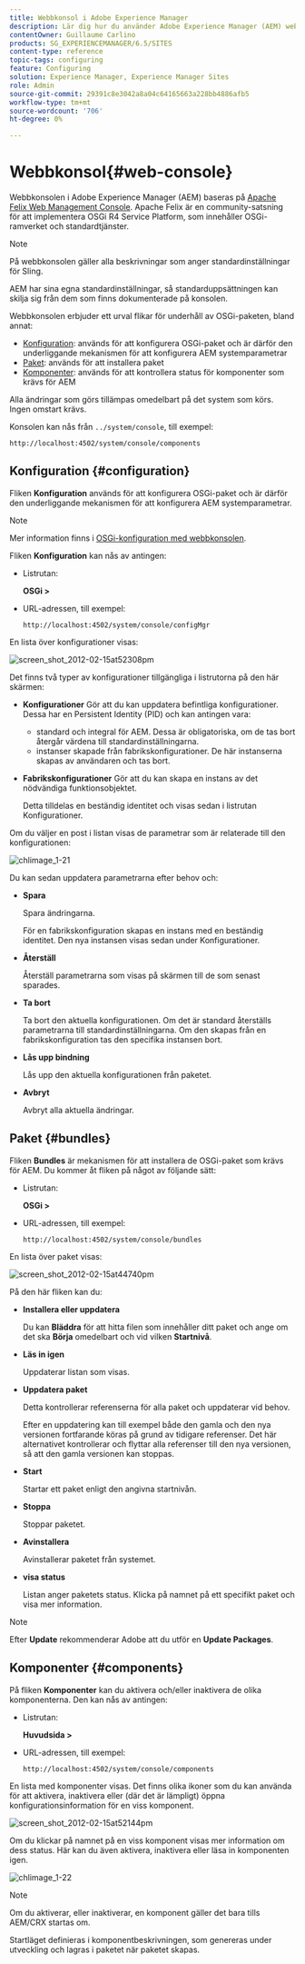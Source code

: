 ```yaml
---
title: Webbkonsol i Adobe Experience Manager
description: Lär dig hur du använder Adobe Experience Manager (AEM) webbkonsol.
contentOwner: Guillaume Carlino
products: SG_EXPERIENCEMANAGER/6.5/SITES
content-type: reference
topic-tags: configuring
feature: Configuring
solution: Experience Manager, Experience Manager Sites
role: Admin
source-git-commit: 29391c8e3042a8a04c64165663a228bb4886afb5
workflow-type: tm+mt
source-wordcount: '706'
ht-degree: 0%

---
```


# Webbkonsol{#web-console}

Webbkonsolen i Adobe Experience Manager (AEM) baseras på [Apache Felix Web Management Console](https://felix.apache.org/documentation/subprojects/apache-felix-web-console.html). Apache Felix är en community-satsning för att implementera OSGi R4 Service Platform, som innehåller OSGi-ramverket och standardtjänster.

>[!NOTE]
>
>På webbkonsolen gäller alla beskrivningar som anger standardinställningar för Sling.
>
>AEM har sina egna standardinställningar, så standarduppsättningen kan skilja sig från dem som finns dokumenterade på konsolen.

Webbkonsolen erbjuder ett urval flikar för underhåll av OSGi-paketen, bland annat:

* [Konfiguration](#configuration): används för att konfigurera OSGi-paket och är därför den underliggande mekanismen för att konfigurera AEM systemparametrar
* [Paket](#bundles): används för att installera paket
* [Komponenter](#components): används för att kontrollera status för komponenter som krävs för AEM

Alla ändringar som görs tillämpas omedelbart på det system som körs. Ingen omstart krävs.

Konsolen kan nås från `../system/console`, till exempel:

`http://localhost:4502/system/console/components`

## Konfiguration {#configuration}

Fliken **Konfiguration** används för att konfigurera OSGi-paket och är därför den underliggande mekanismen för att konfigurera AEM systemparametrar.

>[!NOTE]
>
>Mer information finns i [OSGi-konfiguration med webbkonsolen](/help/sites-deploying/configuring-osgi.md).

Fliken **Konfiguration** kan nås av antingen:

* Listrutan:

  **OSGi >**

* URL-adressen, till exempel:

  `http://localhost:4502/system/console/configMgr`

En lista över konfigurationer visas:

![screen_shot_2012-02-15at52308pm](assets/screen_shot_2012-02-15at52308pm.png)

Det finns två typer av konfigurationer tillgängliga i listrutorna på den här skärmen:

* **Konfigurationer**
Gör att du kan uppdatera befintliga konfigurationer. Dessa har en Persistent Identity (PID) och kan antingen vara:

   * standard och integral för AEM. Dessa är obligatoriska, om de tas bort återgår värdena till standardinställningarna.
   * instanser skapade från fabrikskonfigurationer. De här instanserna skapas av användaren och tas bort.

* **Fabrikskonfigurationer**
Gör att du kan skapa en instans av det nödvändiga funktionsobjektet.

  Detta tilldelas en beständig identitet och visas sedan i listrutan Konfigurationer.

Om du väljer en post i listan visas de parametrar som är relaterade till den konfigurationen:

![chlimage_1-21](assets/chlimage_1-21a.png)

Du kan sedan uppdatera parametrarna efter behov och:

* **Spara**

  Spara ändringarna.

  För en fabrikskonfiguration skapas en instans med en beständig identitet. Den nya instansen visas sedan under Konfigurationer.

* **Återställ**

  Återställ parametrarna som visas på skärmen till de som senast sparades.

* **Ta bort**

  Ta bort den aktuella konfigurationen. Om det är standard återställs parametrarna till standardinställningarna. Om den skapas från en fabrikskonfiguration tas den specifika instansen bort.

* **Lås upp bindning**

  Lås upp den aktuella konfigurationen från paketet.

* **Avbryt**

  Avbryt alla aktuella ändringar.

## Paket {#bundles}

Fliken **Bundles** är mekanismen för att installera de OSGi-paket som krävs för AEM. Du kommer åt fliken på något av följande sätt:

* Listrutan:

  **OSGi >**

* URL-adressen, till exempel:

  `http://localhost:4502/system/console/bundles`

En lista över paket visas:

![screen_shot_2012-02-15at44740pm](assets/screen_shot_2012-02-15at44740pm.png)

På den här fliken kan du:

* **Installera eller uppdatera**

  Du kan **Bläddra** för att hitta filen som innehåller ditt paket och ange om det ska **Börja** omedelbart och vid vilken **Startnivå**.

* **Läs in igen**

  Uppdaterar listan som visas.

* **Uppdatera paket**

  Detta kontrollerar referenserna för alla paket och uppdaterar vid behov.

  Efter en uppdatering kan till exempel både den gamla och den nya versionen fortfarande köras på grund av tidigare referenser. Det här alternativet kontrollerar och flyttar alla referenser till den nya versionen, så att den gamla versionen kan stoppas.

* **Start**

  Startar ett paket enligt den angivna startnivån.

* **Stoppa**

  Stoppar paketet.

* **Avinstallera**

  Avinstallerar paketet från systemet.

* **visa status**

  Listan anger paketets status. Klicka på namnet på ett specifikt paket och visa mer information.

>[!NOTE]
>
>Efter **Update** rekommenderar Adobe att du utför en **Update Packages**.

## Komponenter {#components}

På fliken **Komponenter** kan du aktivera och/eller inaktivera de olika komponenterna. Den kan nås av antingen:

* Listrutan:

  **Huvudsida >**

* URL-adressen, till exempel:

  `http://localhost:4502/system/console/components`

En lista med komponenter visas. Det finns olika ikoner som du kan använda för att aktivera, inaktivera eller (där det är lämpligt) öppna konfigurationsinformation för en viss komponent.

![screen_shot_2012-02-15at52144pm](assets/screen_shot_2012-02-15at52144pm.png)

Om du klickar på namnet på en viss komponent visas mer information om dess status. Här kan du även aktivera, inaktivera eller läsa in komponenten igen.

![chlimage_1-22](assets/chlimage_1-22a.png)

>[!NOTE]
>
>Om du aktiverar, eller inaktiverar, en komponent gäller det bara tills AEM/CRX startas om.
>
>Startläget definieras i komponentbeskrivningen, som genereras under utveckling och lagras i paketet när paketet skapas.
